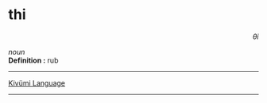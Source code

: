 
# thi

<div align="right"><i>θi</i></div>

*noun*  
**Definition :** rub  

---

[Kivümi Language](../README.md)

---
